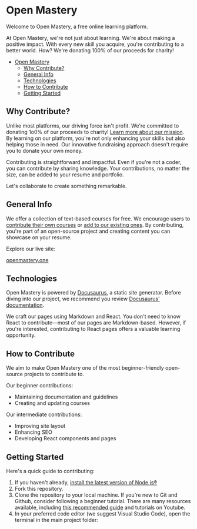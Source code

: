 # Open Mastery

Welcome to Open Mastery, a free online learning platform.

At Open Mastery, we're not just about learning. We're about making a positive impact. With every new skill you acquire, you're contributing to a better world. How? We're donating 100% of our proceeds for charity!

- [Open Mastery](#open-education)
  - [Why Contribute?](#why-contribute)
  - [General Info](#general-info)
  - [Technologies](#technologies)
  - [How to Contribute](#how-to-contribute)
  - [Getting Started](#getting-started)

## Why Contribute?

Unlike most platforms, our driving force isn't profit. We're committed to donating 1o0% of our proceeds to charity! [Learn more about our mission](https://openmastery.one/about). By learning on our platform, you're not only enhancing your skills but also helping those in need. Our innovative fundraising approach doesn't require you to donate your own money.

Contributing is straightforward and impactful. Even if you're not a coder, you can contribute by sharing knowledge. Your contributions, no matter the size, can be added to your resume and portfolio.

Let's collaborate to create something remarkable.

## General Info

We offer a collection of text-based courses for free. We encourage users to [contribute their own courses](./GUIDE_TO_CREATE_COURSES.md) or [add to our existing ones](./GUIDE_TO_UPDATE_COURSES.md). By contributing, you're part of an open-source project and creating content you can showcase on your resume.

Explore our live site:

[openmastery.one](https://openmastery.one/)

## Technologies

Open Mastery is powered by [Docusaurus](https://docusaurus.io/), a static site generator. Before diving into our project, we recommend you review [Docusaurus' documentation](https://docusaurus.io/docs).

We craft our pages using Markdown and React. You don't need to know React to contribute—most of our pages are Markdown-based. However, if you're interested, contributing to React pages offers a valuable learning opportunity.

## How to Contribute

We aim to make Open Mastery one of the most beginner-friendly open-source projects to contribute to.

Our beginner contributions:

- Maintaining documentation and guidelines
- Creating and updating courses

Our intermediate contributions:

- Improving site layout
- Enhancing SEO
- Developing React components and pages

## Getting Started

Here's a quick guide to contributing:

1. If you haven't already, [install the latest version of Node.js®](https://nodejs.org/en/download/)
2. Fork this repository.
3. Clone the repository to your local machine. If you're new to Git and Github, consider following a beginner tutorial. There are many resources available, including [this recommended guide](https://www.freecodecamp.org/news/git-and-github-for-beginners/) and tutorials on Youtube.
4. In your preferred code editor (we suggest Visual Studio Code), open the terminal in the main project folder:

